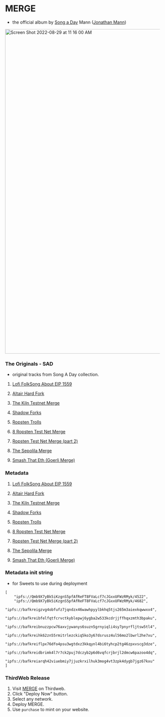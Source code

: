 # MERGE

- the official album by [Song a Day](https://songaday.world/) Mann ([Jonathan Mann](https://twitter.com/songadaymann))

<img width="1056" alt="Screen Shot 2022-08-29 at 11 16 00 AM" src="https://user-images.githubusercontent.com/23249402/187222295-37ad7fe4-193c-4535-91b3-2995e73666fe.png">


### The Originals - SAD

- original tracks from Song A Day collection.

1. [Lofi FolkSong About EIP 1559](https://opensea.io/assets/0x19b703f65aA7E1E775BD06c2aa0D0d08c80f1C45/4522)

2. [Altair Hard Fork](https://opensea.io/assets/0x19b703f65aA7E1E775BD06c2aa0D0d08c80f1C45/4682)

3. [The Kiln Testnet Merge](https://opensea.io/assets/0x19b703f65aA7E1E775BD06c2aa0D0d08c80f1C45/4822)

4. [Shadow Forks](https://opensea.io/assets/0x19b703f65aA7E1E775BD06c2aa0D0d08c80f1C45/4861)

5. [Ropsten Trolls](https://opensea.io/assets/0x19b703f65aA7E1E775BD06c2aa0D0d08c80f1C45/4895)

6. [8 Ropsten Test Net Merge](https://opensea.io/assets/0x19b703f65aA7E1E775BD06c2aa0D0d08c80f1C45/4907)

7. [Ropsten Test Net Merge (part 2)](https://opensea.io/assets/ethereum/0x19b703f65aa7e1e775bd06c2aa0d0d08c80f1c45/4908)

8. [The Sepolila Merge](https://opensea.io/assets/ethereum/0x19b703f65aa7e1e775bd06c2aa0d0d08c80f1c45/4935)

9. [Smash That Eth (Goerli Merge)](https://opensea.io/assets/ethereum/0x19b703f65aa7e1e775bd06c2aa0d0d08c80f1c45/4971)

### Metadata

1. [Lofi FolkSong About EIP 1559](https://ipfs.io/ipfs/Qmb9X7yBk5iKzgnS5pfAfReFT8FVaLcf7cJGxxUFWzRMyk/4522)

2. [Altair Hard Fork](https://ipfs.io/ipfs/Qmb9X7yBk5iKzgnS5pfAfReFT8FVaLcf7cJGxxUFWzRMyk/4682)

3. [The Kiln Testnet Merge](https://ipfs.io/ipfs/bafkreigzvg4obfufz7jqndzx46wawhpyylbkhq5tjs265m3aiexkqwwxx4)

4. [Shadow Forks](https://ipfs.io/ipfs/bafkreibfelfqtfcrvctkyblepwj6ygba2w533kcdrjjffhqxzmth3bpaku)

5. [Ropsten Trolls](https://ipfs.io/ipfs/bafkreibnuzzpcw76axvjywanys6suzn5grnyiqli4sy7pnyrfljtsw5tl4)

6. [8 Ropsten Test Net Merge](https://ipfs.io/ipfs/bafkreihk62zn55rmitrlezckiq5ko3y67dsrusz4ul56mo2lbwrl2he7xu)

7. [Ropsten Test Net Merge (part 2)](https://ipfs.io/ipfs/bafkreiflpx76dfo4psu3wgtdxz3kkqynl4bi6tyhcp2tg46zpxvscg3dze)

8. [The Sepolila Merge](https://ipfs.io/ipfs/bafkreidbrimk4l7r7ck2puj7dczyb2p6d6vqfcrjbrjl2dmcw6pazoo4dq)

9. [Smash That Eth (Goerli Merge)](https://ipfs.io/ipfs/bafkreiarqh42viuebmiy7jjuzkrxilhuk3mog4vt3zpk4dygb7jgz67kxu)

### Metadata init string

- for Sweets to use during deployment

```
[
    "ipfs://Qmb9X7yBk5iKzgnS5pfAfReFT8FVaLcf7cJGxxUFWzRMyk/4522",
    "ipfs://Qmb9X7yBk5iKzgnS5pfAfReFT8FVaLcf7cJGxxUFWzRMyk/4682",
    "ipfs://bafkreigzvg4obfufz7jqndzx46wawhpyylbkhq5tjs265m3aiexkqwwxx4",
    "ipfs://bafkreibfelfqtfcrvctkyblepwj6ygba2w533kcdrjjffhqxzmth3bpaku",
    "ipfs://bafkreibnuzzpcw76axvjywanys6suzn5grnyiqli4sy7pnyrfljtsw5tl4",
    "ipfs://bafkreihk62zn55rmitrlezckiq5ko3y67dsrusz4ul56mo2lbwrl2he7xu",
    "ipfs://bafkreiflpx76dfo4psu3wgtdxz3kkqynl4bi6tyhcp2tg46zpxvscg3dze",
    "ipfs://bafkreidbrimk4l7r7ck2puj7dczyb2p6d6vqfcrjbrjl2dmcw6pazoo4dq",
     "ipfs://bafkreiarqh42viuebmiy7jjuzkrxilhuk3mog4vt3zpk4dygb7jgz67kxu"
]
```

### ThirdWeb Release

1. Visit [MERGE](https://thirdweb.com/sweetman.eth/MERGE) on Thirdweb.
1. Click "Deploy Now" button.
1. Select any network.
1. Deploy MERGE.
1. Use `purchase` to mint on your website.
